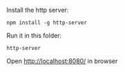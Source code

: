 Install the http server:

`npm install -g http-server`

Run it in this folder:

`http-server`

Open [http://localhost:8080/](http://localhost:8080/) in browser